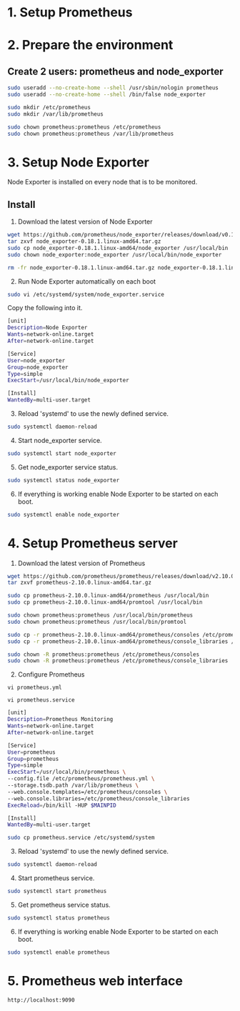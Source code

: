 # 1. Setup Prometheus


# 2. Prepare the environment

## Create 2 users: prometheus and node_exporter

```sh
sudo useradd --no-create-home --shell /usr/sbin/nologin prometheus
sudo useradd --no-create-home --shell /bin/false node_exporter

sudo mkdir /etc/prometheus
sudo mkdir /var/lib/prometheus

sudo chown prometheus:prometheus /etc/prometheus
sudo chown prometheus:prometheus /var/lib/prometheus

```
# 3. Setup Node Exporter

Node Exporter is installed on every node that is to be monitored.

## Install

1. Download the latest version of Node Exporter

```sh
wget https://github.com/prometheus/node_exporter/releases/download/v0.18.1/node_exporter-0.18.1.linux-amd64.tar.gz
tar zxvf node_exporter-0.18.1.linux-amd64.tar.gz
sudo cp node_exporter-0.18.1.linux-amd64/node_exporter /usr/local/bin
sudo chown node_exporter:node_exporter /usr/local/bin/node_exporter

rm -fr node_exporter-0.18.1.linux-amd64.tar.gz node_exporter-0.18.1.linux-amd64
```

2. Run Node Exporter automatically on each boot

```sh
sudo vi /etc/systemd/system/node_exporter.service
```

Copy the following into it.

```sh
[unit]
Description=Node Exporter
Wants=network-online.target
After=network-online.target

[Service]
User=node_exporter
Group=node_exporter
Type=simple
ExecStart=/usr/local/bin/node_exporter

[Install]
WantedBy=multi-user.target
```

3. Reload 'systemd' to use the newly defined service.

```sh
sudo systemctl daemon-reload
```

4. Start node_exporter service.

```sh
sudo systemctl start node_exporter
```

5. Get node_exporter service status.

```sh
sudo systemctl status node_exporter
```

6. If everything is working enable Node Exporter to be started on each boot.

```sh
sudo systemctl enable node_exporter
```

# 4. Setup Prometheus server

1. Download the latest version of Prometheus

```sh
wget https://github.com/prometheus/prometheus/releases/download/v2.10.0/prometheus-2.10.0.linux-amd64.tar.gz
tar zxvf prometheus-2.10.0.linux-amd64.tar.gz

sudo cp prometheus-2.10.0.linux-amd64/prometheus /usr/local/bin
sudo cp prometheus-2.10.0.linux-amd64/promtool /usr/local/bin

sudo chown prometheus:prometheus /usr/local/bin/prometheus
sudo chown prometheus:prometheus /usr/local/bin/promtool

sudo cp -r prometheus-2.10.0.linux-amd64/prometheus/consoles /etc/prometheus
sudo cp -r prometheus-2.10.0.linux-amd64/prometheus/console_libraries /etc/prometheus

sudo chown -R prometheus:prometheus /etc/prometheus/consoles
sudo chown -R prometheus:prometheus /etc/prometheus/console_libraries
```

2. Configure Prometheus

`vi prometheus.yml`

`vi prometheus.service`

```sh
[unit]
Description=Prometheus Monitoring
Wants=network-online.target
After=network-online.target

[Service]
User=prometheus
Group=prometheus
Type=simple
ExecStart=/usr/local/bin/prometheus \
--config.file /etc/prometheus/prometheus.yml \
--storage.tsdb.path /var/lib/prometheus \
--web.console.templates=/etc/prometheus/consoles \
--web.console.libraries=/etc/prometheus/console_libraries
ExecReload=/bin/kill -HUP $MAINPID 

[Install]
WantedBy=multi-user.target
```

```sh
sudo cp prometheus.service /etc/systemd/system
```

3. Reload 'systemd' to use the newly defined service.

```sh
sudo systemctl daemon-reload
```

4. Start prometheus service.

```sh
sudo systemctl start prometheus
```

5. Get prometheus service status.

```sh
sudo systemctl status prometheus
```

6. If everything is working enable Node Exporter to be started on each boot.

```sh
sudo systemctl enable prometheus
```
# 5. Prometheus web interface

`http://localhost:9090`
